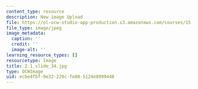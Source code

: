 ```yaml
---
content_type: resource
description: New image Upload
file: https://ol-ocw-studio-app-production.s3.amazonaws.com/courses/15-s21-nuts-and-bolts-of-business-plans-january-iap-2014/ecbe4fbf9e32229cfe805124e8999448_2.1_slide_34.jpg
file_type: image/jpeg
image_metadata:
  caption: ''
  credit: ''
  image-alt: ''
learning_resource_types: []
resourcetype: Image
title: 2.1_slide_34.jpg
type: OCWImage
uid: ecbe4fbf-9e32-229c-fe80-5124e8999448
---
```

